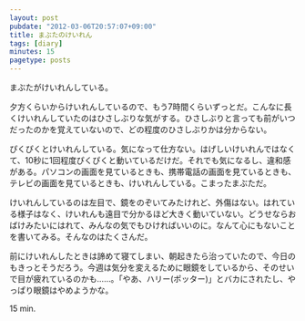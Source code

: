 ```yaml
---
layout: post
pubdate: "2012-03-06T20:57:07+09:00"
title: まぶたのけいれん
tags: [diary]
minutes: 15
pagetype: posts
---
```

まぶたがけいれんしている。

夕方くらいからけいれんしているので、もう7時間くらいずっとだ。こんなに長くけいれんしていたのはひさしぶりな気がする。ひさしぶりと言っても前がいつだったのかを覚えていないので、どの程度のひさしぶりかは分からない。

ぴくぴくとけいれんしている。気になって仕方ない。はげしいけいれんではなくて、10秒に1回程度ぴくぴくと動いているだけだ。それでも気になるし、違和感がある。パソコンの画面を見ているときも、携帯電話の画面を見ているときも、テレビの画面を見ているときも、けいれんしている。こまったまぶただ。

けいれんしているのは左目で、鏡をのぞいてみたけれど、外傷はない。はれている様子はなく、けいれんも遠目で分かるほど大きく動いていない。どうせならおばけみたいにはれて、みんなの気でもひければいいのに。なんて心にもないことを書いてみる。そんなのはたくさんだ。

前にけいれんしたときは諦めて寝てしまい、朝起きたら治っていたので、今日のもきっとそうだろう。今週は気分を変えるために眼鏡をしているから、そのせいで目が疲れているのかも……。「やあ、ハリー(ポッター)」とバカにされたし、やっぱり眼鏡はやめようかな。

15 min.
